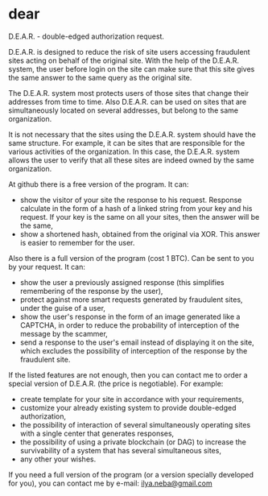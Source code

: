 # dear
D.E.A.R. - double-edged authorization request.

D.E.A.R. is designed to reduce the risk of site users accessing fraudulent sites acting on behalf of the original site. With the help of the D.E.A.R. system, the user before login on the site can make sure that this site gives the same answer to the same query as the original site.

The D.E.A.R. system most protects users of those sites that change their addresses from time to time. Also D.E.A.R. can be used on sites that are simultaneously located on several addresses, but belong to the same organization.

It is not necessary that the sites using the D.E.A.R. system should have the same structure. For example, it can be sites that are responsible for the various activities of the organization. In this case, the D.E.A.R. system allows the user to verify that all these sites are indeed owned by the same organization.

At github there is a free version of the program. It can:
* show the visitor of your site the response to his request. Response calculate in the form of a hash of a linked string from your key and his request. If your key is the same on all your sites, then the answer will be the same,
* show a shortened hash, obtained from the original via XOR. This answer is easier to remember for the user.

Also there is a full version of the program (cost 1 BTC). Can be sent to you by your request. It can:
* show the user a previously assigned response (this simplifies remembering of the response by the user),
* protect against more smart requests generated by fraudulent sites, under the guise of a user,
* show the user's response in the form of an image generated like a CAPTCHA, in order to reduce the probability of interception of the message by the scammer,
* send a response to the user's email instead of displaying it on the site, which excludes the possibility of interception of the response by the fraudulent site.

If the listed features are not enough, then you can contact me to order a special version of D.E.A.R. (the price is negotiable). For example:
* create template for your site in accordance with your requirements,
* customize your already existing system to provide double-edged authorization,
* the possibility of interaction of several simultaneously operating sites with a single center that generates responses,
* the possibility of using a private blockchain (or DAG) to increase the survivability of a system that has several simultaneous sites,
* any other your wishes.

If you need a full version of the program (or a version specially developed for you), you can contact me by e-mail: ilya.neba@gmail.com
